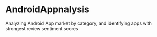 # AndroidAppnalysis
Analyzing Android App market by category, and identifying apps with strongest review sentiment scores
